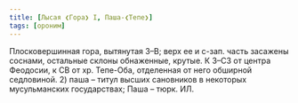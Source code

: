 ```yaml
---
title: [Лысая ❮Гора❯ I, Паша-❮Тепе❯]
tags: [ороним]
---
```


Плосковершинная гора, вытянутая З–В; верх ее и с-зап. часть засажены соснами,
остальные склоны обнаженные, крутые. К З–СЗ от центра Феодосии, к СВ от хр.
Тепе-Оба, отделенная от него обширной седловиной. 2) паша – титул высших
сановников в некоторых мусульманских государствах; Паша – тюрк. ИЛ.
